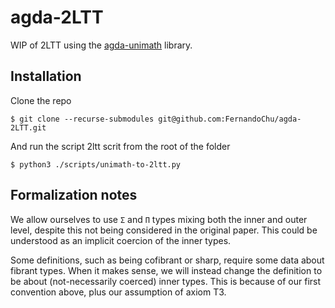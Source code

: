 # agda-2LTT

WIP of 2LTT using the [agda-unimath](https://github.com/UniMath/agda-unimath)
library.

## Installation

Clone the repo

```
$ git clone --recurse-submodules git@github.com:FernandoChu/agda-2LTT.git
```

And run the script 2ltt scrit from the root of the folder

```
$ python3 ./scripts/unimath-to-2ltt.py 
```

## Formalization notes

We allow ourselves to use `Σ` and `Π` types mixing both the inner and outer level, despite this not being considered in the original paper. This could be understood as an implicit coercion of the inner types.

Some definitions, such as being cofibrant or sharp, require some data about fibrant types. When it makes sense, we will instead change the definition to be about (not-necessarily coerced) inner types.
This is because of our first convention above, plus our assumption of axiom T3.
